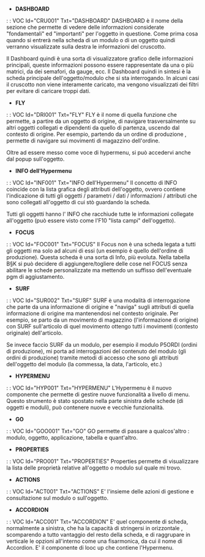 - **DASHBOARD**

 :  : VOC Id="CRU001" Txt="DASHBOARD"
DASHBOARD è il nome della sezione che permette di vedere delle informazioni considerate "fondamentali" ed "importanti" per l'oggetto in questione. Come prima cosa quando si entrerà nella scheda di un modulo o di un oggetto quindi verranno visualizzate sulla destra le informazioni del cruscotto.

Il Dashboard quindi è una sorta di visualizzatore grafico delle informazioni principali, queste informazioni possono essere rappresentate da una o più matrici, da dei semafori, da gauge, ecc. Il Dashboard quindi in sintesi è la scheda principale dell'oggetto/modulo che si sta interrogando.
In alcuni casi il cruscotto non viene interamente caricato, ma vengono visualizzati dei filtri per evitare di caricare troppi dati.

- **FLY**

 :  : VOC Id="DRI001" Txt="FLY"
FLY è il nome di quella funzione che permette,  a partire da un oggetto di origine,  di navigare trasversalmente su altri oggetti collegati e dipendenti da quello di partenza, uscendo dal contesto di origine.
Per esempio, partendo da un ordine di produzione , permette di navigare sui movimenti di magazzino dell'ordine.

Oltre ad essere messo come voce di hypermenu,  si può accedervi anche dal popup sull'oggetto.

- **INFO dell'Hypermenu**

 :  : VOC Id="INF001" Txt="INFO dell'Hypermenu"
Il concetto di INFO coincide con la lista grafica degli attributi dell'oggetto, ovvero contiene l'indicazione di tutti gli oggetti / parametri / dati / informazioni / attributi che sono collegati all'oggetto di cui stò guardando la scheda.

Tutti gli oggetti hanno l' INFO che racchiude tutte le informazioni collegate all'oggetto (può essere visto come l'F10 "lista campi" dell'oggetto).

- **FOCUS**

 :  : VOC Id="FOC001" Txt="FOCUS"
Il Focus non è una scheda legata a tutti gli oggetti ma solo ad alcuni di essi (un esempio è quello dell'ordine di produzione).
Questa scheda è una sorta di Info, più evoluta.
Nella tabella B§K si può decidere di aggiungere/togliere delle cose nel FOCUS senza abilitare le schede personalizzate ma mettendo un suffisso dell'eventuale pgm di aggiustamento.

- **SURF**

 :  : VOC Id="SUR002" Txt="SURF"
SURF è una modalità di interrogazione che parte da una informazione di origine e "naviga" sugli attributi di quella informazione di origine ma mantenendosi nel contesto originale.
Per esempio, se parto da un movimento di magazzino (l'informazione di origine) con SURF  sull'articolo di quel movimento ottengo tutti i movimenti (contesto originale) dell'articolo.

Se invece faccio SURF da un modulo, per esempio il modulo P5ORDI (ordini di produzione), mi porta ad interrogazioni del contenuto del modulo (gli ordini di produzione) tramite metodi di accesso che sono gli attributi dell'oggetto del modulo (la commessa, la data, l'articolo, etc.)

- **HYPERMENU**

 :  : VOC Id="HYP001" Txt="HYPERMENU"
L'Hypermenu è il nuovo componente che permette di gestire nuove funzionalità a livello di menu.
Questo strumento è stato spostato nella parte sinistra delle schede (di oggetti e moduli), può contenere nuove e vecchie funzionalità.
- **GO**

 :  : VOC Id="GOO001" Txt="GO"
GO permette di passare a qualcos'altro :  modulo, oggetto, applicazione, tabella e quant'altro.
- **PROPERTIES**

 :  : VOC Id="PRO001" Txt="PROPERTIES"
Properties permette di visualizzare la lista delle proprietà relative all'oggetto o modulo sul quale mi trovo.
- **ACTIONS**

 :  : VOC Id="ACT001" Txt="ACTIONS"
E' l'insieme delle azioni di gestione e consultazione sul modulo o sull'oggetto.
- **ACCORDION**

 :  : VOC Id="ACC001" Txt="ACCORDION"
E' quel componente di scheda, normalmente a sinistra, che ha la capacità di stringersi in orizzontale , scomparendo a tutto vantaggio del resto della scheda, e di raggrupare in verticale le opzioni all'interno come una fisarmonica, da cui il nome di Accordion. E' il componente di looc up che contiene l'Hypermenu.
